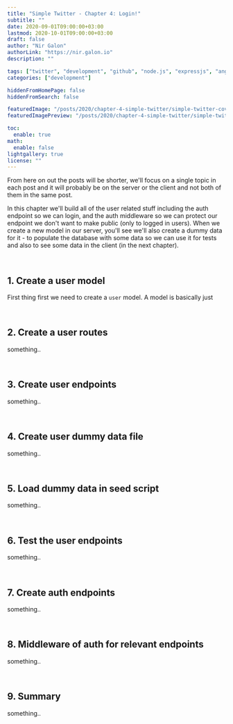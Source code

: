 ```yaml
---
title: "Simple Twitter - Chapter 4: Login!"
subtitle: ""
date: 2020-09-01T09:00:00+03:00
lastmod: 2020-10-01T09:00:00+03:00
draft: false
author: "Nir Galon"
authorLink: "https://nir.galon.io"
description: ""

tags: ["twitter", "development", "github", "node.js", "expressjs", "angular", "ngrx", "modules", "jwt", "token", "controller", "model", "router", "mongodb"]
categories: ["development"]

hiddenFromHomePage: false
hiddenFromSearch: false

featuredImage: "/posts/2020/chapter-4-simple-twitter/simple-twitter-cover.webp"
featuredImagePreview: "/posts/2020/chapter-4-simple-twitter/simple-twitter-cover.webp"

toc:
  enable: true
math:
  enable: false
lightgallery: true
license: ""
---
```


From here on out the posts will be shorter, we'll focus on a single topic in each post and it will probably be on the server or the client and not both of them in the same post.

In this chapter we'll build all of the user related stuff including the auth endpoint so we can login, and the auth middleware so we can protect our endpoint we don't want to make public (only to logged in users). When we create a new model in our server, you'll see we'll also create a dummy data for it - to populate the database with some data so we can use it for tests and also to see some data in the client (in the next chapter).

&nbsp;

## 1. Create a user model

First thing first we need to create a `user` model. A model is basically just 

&nbsp;

## 2. Create a user routes

something..

&nbsp;

## 3. Create user endpoints

something..

&nbsp;

## 4. Create user dummy data file

something..

&nbsp;

## 5. Load dummy data in seed script

something..

&nbsp;

## 6. Test the user endpoints

something..

&nbsp;

## 7. Create auth endpoints

something..

&nbsp;

## 8. Middleware of auth for relevant endpoints

something..

&nbsp;

## 9. Summary

something..
